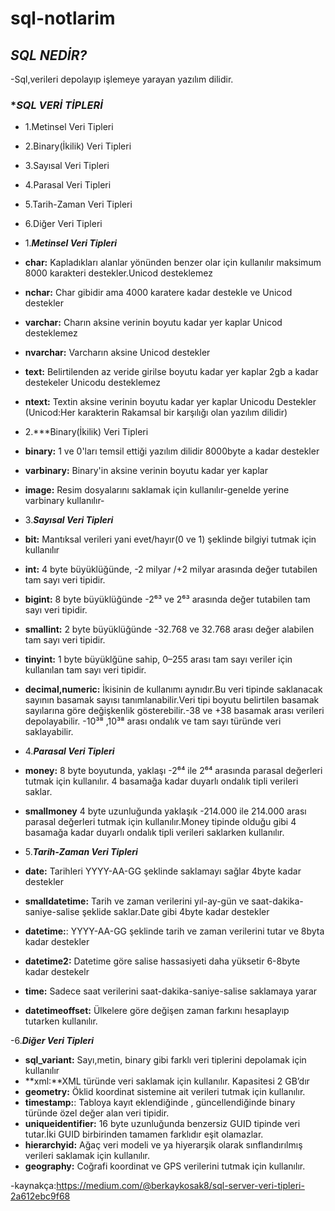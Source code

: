 # sql-notlarim
## ***SQL NEDİR?***
-Sql,verileri depolayıp işlemeye yarayan yazılım dilidir.
### **SQL VERİ TİPLERİ*
- 1.Metinsel Veri Tipleri
- 2.Binary(İkilik) Veri Tipleri
- 3.Sayısal Veri Tipleri
- 4.Parasal Veri Tipleri
- 5.Tarih-Zaman Veri Tipleri
- 6.Diğer Veri Tipleri


- 1.***Metinsel Veri Tipleri***
- **char:** Kapladıkları alanlar yönünden benzer olar için kullanılır maksimum 8000 karakteri destekler.Unicod desteklemez
- **nchar:** Char gibidir ama 4000 karatere kadar destekle  ve Unicod destekler 
- **varchar:** Charın aksine verinin boyutu kadar yer kaplar Unicod desteklemez
- **nvarchar:** Varcharın aksine Unicod destekler
- **text:** Belirtilenden az veride girilse boyutu kadar yer kaplar 2gb a kadar destekeler Unicodu desteklemez
- **ntext:** Textin aksine verinin boyutu kadar yer kaplar Unicodu Destekler
(Unicod:Her karakterin Rakamsal bir karşılığı olan yazılım dilidir)


- 2.***Binary(İkilik) Veri Tipleri
- **binary:** 1 ve 0'ları temsil ettiği yazılım dilidir 8000byte a kadar destekler
- **varbinary:** Binary'in aksine verinin boyutu kadar yer kaplar
- **image:** Resim dosyalarını saklamak için kullanılır-genelde yerine varbinary kullanılır-


- 3.***Sayısal Veri Tipleri***
- **bit:** Mantıksal verileri yani evet/hayır(0 ve 1) şeklinde bilgiyi tutmak için kullanılır
- **int:** 4 byte büyüklüğünde, -2 milyar /+2 milyar arasında değer tutabilen tam sayı veri tipidir.
- **bigint:** 8 byte büyüklüğünde -2⁶³ ve 2⁶³ arasında değer tutabilen tam sayı veri tipidir.
- **smallint:**  2 byte büyüklüğünde -32.768 ve 32.768 arası değer alabilen tam sayı veri tipidir.
- **tinyint:** 1 byte büyüklğüne sahip, 0–255 arası tam sayı veriler için kullanılan tam sayı veri tipidir.
- **decimal,numeric:** İkisinin de kullanımı aynıdır.Bu veri tipinde saklanacak sayının basamak sayısı tanımlanabilir.Veri tipi boyutu belirtilen basamak sayılarına göre değişkenlik gösterebilir.-38 ve +38 basamak arası verileri depolayabilir. -10³⁸ ,10³⁸ arası ondalık ve tam sayı türünde veri saklayabilir.


- 4.***Parasal Veri Tipleri***
- **money:** 8 byte boyutunda, yaklaşı -2⁶⁴ ile 2⁶⁴ arasında parasal değerleri tutmak için kullanılır. 4 basamağa kadar duyarlı ondalık tipli verileri saklar.
- **smallmoney** 4 byte uzunluğunda yaklaşık -214.000 ile 214.000 arası parasal değerleri tutmak için kullanılır.Money tipinde olduğu gibi 4 basamağa kadar duyarlı ondalık tipli verileri saklarken kullanılır.


- 5.***Tarih-Zaman Veri Tipleri*** 
- **date:** Tarihleri YYYY-AA-GG şeklinde saklamayı sağlar 4byte kadar destekler
- **smalldatetime:** Tarih ve zaman verilerini yıl-ay-gün ve saat-dakika-saniye-salise şeklide saklar.Date gibi 4byte kadar destekler
- **datetime:**: YYYY-AA-GG şeklinde tarih ve zaman verilerini tutar ve 8byta kadar destekler
- **datetime2:** Datetime göre salise hassasiyeti daha yüksetir 6-8byte kadar destekelr
- **time:** Sadece saat verilerini saat-dakika-saniye-salise saklamaya yarar
- **datetimeoffset:**  Ülkelere göre değişen zaman farkını hesaplayıp tutarken kullanılır.


-6.***Diğer Veri Tipleri***
- **sql_variant:** Sayı,metin, binary gibi farklı veri tiplerini depolamak için kullanılır
- **xml:**XML türünde veri saklamak için kullanılır. Kapasitesi 2 GB’dır
- **geometry:** Öklid koordinat sistemine ait verileri tutmak için kullanılır.
- **timestamp:**: Tabloya kayıt eklendiğinde , güncellendiğinde binary türünde özel değer alan veri tipidir.
- **uniqueidentifier:** 16 byte uzunluğunda benzersiz GUID tipinde veri tutar.İki GUID birbirinden tamamen farklıdır eşit olamazlar.
- **hierarchyid:** Ağaç veri modeli ve ya hiyerarşik olarak sınflandırılmış verileri saklamak için kullanılır.
- **geography:**  Coğrafi koordinat ve GPS verilerini tutmak için kullanılır.









-kaynakça:https://medium.com/@berkaykosak8/sql-server-veri-tipleri-2a612ebc9f68





